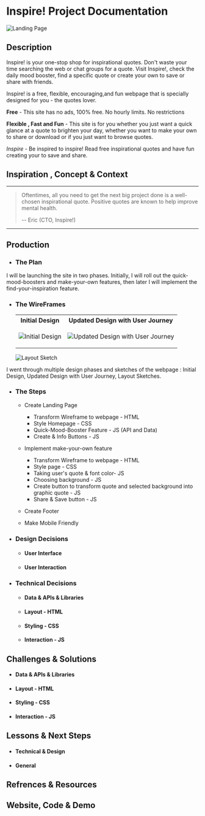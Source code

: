 #  Inspire! Project Documentation 

![Landing Page](https://eric-asare.github.io/ConnectionsLab/projectOne/images/documentationImages/landingPage2.png)

## Description

Inspire! is your one-stop shop for inspirational quotes. Don't waste your time searching the web or chat groups for a quote. Visit Inspire!, check the daily mood booster, find a specific quote or create your own to save or share with friends. 

Inspire! is a free, flexible, encouraging,and fun  webpage that is specially designed for you - the quotes lover. 

**Free** - This site has no ads, 100% free. No hourly limits. No restrictions

**Flexible , Fast and Fun** - This site is for you whether you just want a quick glance at a quote to brighten your day, whether you want to make your own to share or download or if you just want to browse quotes. 

*Inspire* -  Be inspired to inspire! Read free inspirational quotes and have fun creating your  to save and share. 

## Inspiration , Concept & Context

---

>  Oftentimes, all you need to get the next big project done is a well-chosen      inspirational quote. 
> Positive quotes are known to help improve mental health. 
>
> -- Eric (CTO, Inspire!)

---

## Production
   * ### The Plan
   I will be launching the site in two phases. Initially, I will roll out the quick-mood-boosters and make-your-own features, then later I will implement the find-your-inspiration feature.

   * ### The WireFrames
        <table>
        <tr>
        <th> Initial Design </th>
        <th> Updated Design with User Journey </th>
        </tr>
        <tr>
        <td>

       ![Initial Design](https://eric-asare.github.io/ConnectionsLab/projectOne/design/inspire!.png)

        </td>
        <td>

        ![Updated Design with User Journey](https://eric-asare.github.io/ConnectionsLab/projectOne/design/userJourney.png)

        </td>
        </tr>
        </table>


        ![Layout Sketch](https://eric-asare.github.io/ConnectionsLab/projectOne/design/userJourney.png)

   I went through multiple design phases and sketches of the webpage :  Initial Design, Updated Design with User Journey, Layout Sketches.
   * ### The Steps 
      * Create Landing Page 
         * Transform Wireframe to webpage - HTML
         * Style Homepage - CSS
         * Quick-Mood-Booster Feature - JS (API and Data)
         * Create & Info Buttons - JS

      * Implement make-your-own feature
         * Transform Wireframe to webpage - HTML
         * Style page - CSS
         * Taking user's quote & font color- JS
         * Choosing background - JS
         * Create button to transform quote and selected background into graphic quote - JS
         * Share & Save button - JS


      * Create Footer
         

      * Make Mobile Friendly


   * ### Design Decisions

       * #### User Interface
       * #### User Interaction

   * ### Technical Decisions
       * #### Data & APIs & Libraries
       * #### Layout - HTML
       * #### Styling - CSS
       * #### Interaction - JS

## Challenges & Solutions
   * #### Data & APIs & Libraries
   * #### Layout - HTML
   * #### Styling - CSS
   * #### Interaction - JS

## Lessons & Next Steps
  * #### Technical & Design
  * #### General

## Refrences & Resources

## Website, Code & Demo

